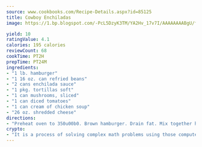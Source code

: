 ```yaml
---
source: www.cookbooks.com/Recipe-Details.aspx?id=85125
title: Cowboy Enchiladas
image: https://1.bp.blogspot.com/-PcL5DzyK3TM/YA2Hv_17v7I/AAAAAAAABgU/fyHeesSth_IZW9mL5lk6GxJO8cW8ksrGACLcBGAsYHQ/s320/12.png

yield: 10
ratingValue: 4.1
calories: 195 calories
reviewCount: 68
cookTime: PT2H
prepTime: PT24M
ingredients:
- "1 lb. hamburger"
- "1 16 oz. can refried beans"
- "2 cans enchilada sauce"
- "1 pkg. tortillas soft"
- "1 can mushrooms, sliced"
- "1 can diced tomatoes"
- "1 can cream of chicken soup"
- "26 oz. shredded cheese"
directions:
- "Preheat oven to 350u00b0. Brown hamburger. Drain fat. Mix together hamburger, refried beans, enchilada sauce, olives, mushrooms and tomatoes. Spoon some of the mixture into each tortilla, making it the size you want; fold each one and put in a pan. Mix the soup in a separate bowl with a little water or milk, about 1 1/2 cups. Pour over enchiladas. Cover with cheese. Bake for 20 to 30 minutes. Garnish with sour cream."
crypto:
- "It is a process of solving complex math problems using those computers which run bitcoin software."
---
```

